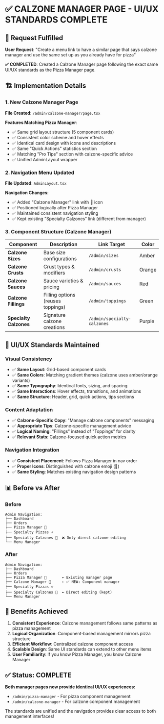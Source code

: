 # ✅ CALZONE MANAGER PAGE - UI/UX STANDARDS COMPLETE

## 🎯 Request Fulfilled
**User Request**: "Create a menu link to have a similar page that says calzone manager and use the same set up as you already have for pizza"

**✅ COMPLETED**: Created a Calzone Manager page following the exact same UI/UX standards as the Pizza Manager page.

## 🏗️ Implementation Details

### 1. New Calzone Manager Page
**File Created**: `/admin/calzone-manager/page.tsx`

**Features Matching Pizza Manager**:
- ✅ Same grid layout structure (5 component cards)
- ✅ Consistent color scheme and hover effects
- ✅ Identical card design with icons and descriptions
- ✅ Same "Quick Actions" statistics section
- ✅ Matching "Pro Tips" section with calzone-specific advice
- ✅ Unified AdminLayout wrapper

### 2. Navigation Menu Updated
**File Updated**: `AdminLayout.tsx`

**Navigation Changes**:
- ✅ Added "Calzone Manager" link with 🥟 icon
- ✅ Positioned logically after Pizza Manager
- ✅ Maintained consistent navigation styling
- ✅ Kept existing "Specialty Calzones" link (different from manager)

### 3. Component Structure (Calzone Manager)

| Component | Description | Link Target | Color |
|-----------|-------------|-------------|-------|
| **Calzone Sizes** | Base size configurations | `/admin/sizes` | Amber |
| **Calzone Crusts** | Crust types & modifiers | `/admin/crusts` | Orange |
| **Calzone Sauces** | Sauce varieties & pricing | `/admin/sauces` | Red |
| **Calzone Fillings** | Filling options (reuses toppings) | `/admin/toppings` | Green |
| **Specialty Calzones** | Signature calzone creations | `/admin/specialty-calzones` | Purple |

## 🎨 UI/UX Standards Maintained

### Visual Consistency
- ✅ **Same Layout**: Grid-based component cards
- ✅ **Same Colors**: Matching gradient themes (calzone uses amber/orange variants)
- ✅ **Same Typography**: Identical fonts, sizing, and spacing
- ✅ **Same Interactions**: Hover effects, transitions, and animations
- ✅ **Same Structure**: Header, grid, quick actions, tips sections

### Content Adaptation
- ✅ **Calzone-Specific Copy**: "Manage calzone components" messaging
- ✅ **Appropriate Tips**: Calzone-specific management advice
- ✅ **Logical Naming**: "Fillings" instead of "Toppings" for clarity
- ✅ **Relevant Stats**: Calzone-focused quick action metrics

### Navigation Integration
- ✅ **Consistent Placement**: Follows Pizza Manager in nav order
- ✅ **Proper Icons**: Distinguished with calzone emoji (🥟)
- ✅ **Same Styling**: Matches existing navigation design patterns

## 📊 Before vs After

### Before
```
Admin Navigation:
├── Dashboard
├── Orders  
├── Pizza Manager 🍕
├── Specialty Pizzas ⭐
├── Specialty Calzones 🥟  ❌ Only direct calzone editing
└── Menu Manager
```

### After
```
Admin Navigation:
├── Dashboard
├── Orders
├── Pizza Manager 🍕       ← Existing manager page
├── Calzone Manager 🥟     ← ✅ NEW: Component manager
├── Specialty Pizzas ⭐
├── Specialty Calzones 🥙  ← Direct editing (kept)
└── Menu Manager
```

## 🎯 Benefits Achieved

1. **Consistent Experience**: Calzone management follows same patterns as pizza management
2. **Logical Organization**: Component-based management mirrors pizza structure  
3. **Efficient Workflow**: Centralized calzone component access
4. **Scalable Design**: Same UI standards can extend to other menu items
5. **User Familiarity**: If you know Pizza Manager, you know Calzone Manager

## ✅ Status: COMPLETE

**Both manager pages now provide identical UI/UX experiences:**
- `/admin/pizza-manager` - For pizza component management
- `/admin/calzone-manager` - For calzone component management

The standards are unified and the navigation provides clear access to both management interfaces!
